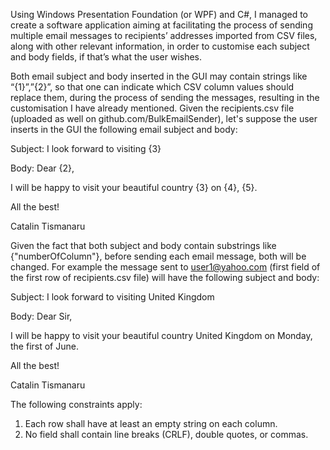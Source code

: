    Using Windows Presentation Foundation (or WPF) and C#, I managed  to create a software application aiming at facilitating the process of sending multiple email messages to recipients’ addresses imported from CSV files, along with other relevant 
information, in order to customise each subject and body fields, if that’s what the user wishes.

Both email subject and body inserted  in the GUI  may  contain  strings like “{1}”,”{2}”, so that one can indicate which CSV column values should replace them, during the process of sending the messages, resulting in the customisation I have already mentioned.
Given the recipients.csv file (uploaded as well on github.com/BulkEmailSender), let's suppose the user inserts in the GUI the following email subject and body:

Subject:
I look forward to visiting {3}

Body:
Dear {2},

I will be happy to visit your beautiful country {3} on {4}, {5}.

All the best!

Catalin Tismanaru


Given the fact that both subject and body contain substrings like {"numberOfColumn"}, before sending each email message, both will be changed.
For example the message sent to user1@yahoo.com (first field of the first row of recipients.csv file) will have the following subject and body:

Subject: 
I look forward to visiting United Kingdom

Body:
Dear Sir,


I will be happy to visit your beautiful country United Kingdom on Monday, the first of June.

All the best!

Catalin Tismanaru





The following constraints apply:

1. Each row shall have at least an empty string on each column.
2. No field shall contain line breaks (CRLF), double quotes, or commas.
